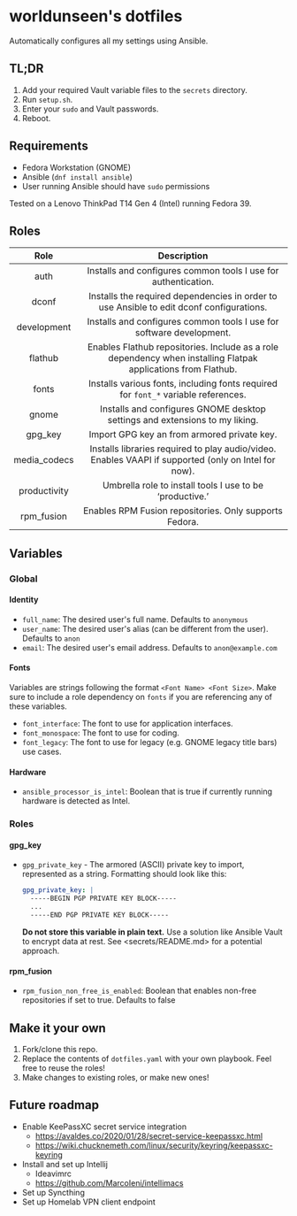 # worldunseen's dotfiles

Automatically configures all my settings using Ansible.

## TL;DR

1. Add your required Vault variable files to the `secrets` directory.
2. Run `setup.sh`.
3. Enter your `sudo` and Vault passwords.
4. Reboot.

## Requirements

- Fedora Workstation (GNOME)
- Ansible (`dnf install ansible`)
- User running Ansible should have `sudo` permissions

Tested on a Lenovo ThinkPad T14 Gen 4 (Intel) running Fedora 39.

## Roles

|     Role     |                                                  Description                                                  |
|:------------:|:-------------------------------------------------------------------------------------------------------------:|
| auth         | Installs and configures common tools I use for authentication.                                                |
| dconf        | Installs the required dependencies in order to use Ansible to edit dconf configurations.                      |
| development  | Installs and configures common tools I use for software development.                                          |
| flathub      | Enables Flathub repositories. Include as a role dependency when installing Flatpak applications from Flathub. |
| fonts        | Installs various fonts, including fonts required for `font_*` variable references.                            |
| gnome        | Installs and configures GNOME desktop settings and extensions to my liking.                                   |
| gpg_key      | Import GPG key an from armored private key.                                                                   |
| media_codecs | Installs libraries required to play audio/video. Enables VAAPI if supported (only on Intel for now).          |
| productivity | Umbrella role to install tools I use to be ‘productive.’                                                      |
| rpm_fusion   | Enables RPM Fusion repositories. Only supports Fedora.                                                        |

## Variables

### Global

#### Identity

- `full_name`: The desired user's full name. Defaults to `anonymous`
- `user_name`: The desired user's alias (can be different from the user). Defaults to `anon`
- `email`: The desired user's email address. Defaults to `anon@example.com`

#### Fonts

Variables are strings following the format `<Font Name> <Font Size>`. Make sure to include a role dependency on `fonts` if you are referencing any of these variables.

- `font_interface`: The font to use for application interfaces.
- `font_monospace`: The font to use for coding.
- `font_legacy`: The font to use for legacy (e.g. GNOME legacy title bars) use cases.

#### Hardware

- `ansible_processor_is_intel`: Boolean that is true if currently running hardware is detected as Intel.

### Roles

#### gpg_key

- `gpg_private_key` - The armored (ASCII) private key to import, represented as a string. Formatting should look like this:

  ```yaml
  gpg_private_key: |
    -----BEGIN PGP PRIVATE KEY BLOCK-----
    ...
    -----END PGP PRIVATE KEY BLOCK-----
  ```

  **Do not store this variable in plain text.** Use a solution like Ansible Vault to encrypt data at rest. See <secrets/README.md> for a potential approach.

#### rpm_fusion

- `rpm_fusion_non_free_is_enabled`: Boolean that enables non-free repositories if set to true. Defaults to false

## Make it your own

1. Fork/clone this repo.
2. Replace the contents of `dotfiles.yaml` with your own playbook. Feel free to reuse the roles!
3. Make changes to existing roles, or make new ones!

## Future roadmap

- Enable KeePassXC secret service integration
  - https://avaldes.co/2020/01/28/secret-service-keepassxc.html
  - https://wiki.chucknemeth.com/linux/security/keyring/keepassxc-keyring
- Install and set up Intellij
  - Ideavimrc
  - https://github.com/MarcoIeni/intellimacs
- Set up Syncthing
- Set up Homelab VPN client endpoint

